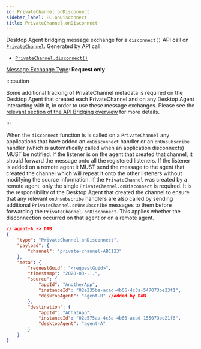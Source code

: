 ```yaml
---
id: PrivateChannel.onDisconnect
sidebar_label: PC.onDisconnect
title: PrivateChannel.onDisconnect
---
```


Desktop Agent bridging message exchange for a `disconnect()` API call on  [`PrivateChannel`](../../api/ref/PrivateChannel). Generated by API call:

* [`PrivateChannel.disconnect()`](../../api/ref/PrivateChannel#disconnect)

[Message Exchange Type](../spec#individual-message-exchanges): **Request only**

:::caution

Some additional tracking of PrivateChannel metadata is required on the Desktop Agent that created each PrivateChannel and on any Desktop Agent interacting with it, in order to use these message exchanges. Please see the [relevant section of the API Bridging overview](../spec#privatechannels) for more details.

:::

When the `disconnect` function is is called on a `PrivateChannel` any applications that have added an `onDisconnect` handler or an `onUnsubscribe` handler (which is automatically called when an application disconnects) MUST be notified. If the listener is on the agent that created that channel, it should forward the message onto all the registered listeners. If the listener is added on a remote agent it MUST send the message to the agent that created the channel which will repeat it onto the other listeners without modifying the source information. If the `PrivateChannel` was created by a remote agent, only the single `PrivateChannel.onDisconnect` is required. It is the responsibility of the Desktop Agent that created the channel to ensure that any relevant `onUnsubscribe` handlers are also called by sending additional `PrivateChannel.onUnsubscribe` messages to them before forwarding the `PrivateChannel.onDisconnect`. This applies whether the disconnection occurred on that agent or on a remote agent.

```json
// agent-A -> DAB
{
    "type": "PrivateChannel.onDisconnect",
    "payload": {
        "channel": "private-channel-ABC123"
    },
    "meta": {
        "requestGuid": "<requestGuid>",
        "timestamp": "2020-03-...",
        "source": {
            "appId": "AnotherApp",
            "instanceId": "02e235ba-acad-4b66-4c3a-547073be23f1",
            "desktopAgent": "agent-B" //added by DAB
        },
        "destination": {
            "appId": "AChatApp",
            "instanceId": "02e575aa-4c3a-4b66-acad-155073be21f6",
            "desktopAgent": "agent-A"
        }
    }
}
```
